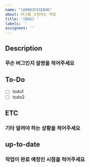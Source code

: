 ```yaml
---
name: "\U0001F41EBUG"
about: 버그를 수정하는 작업
title: '[BUG] '
labels: ''
assignees: ''
---
```


## Description

### 무슨 버그인지 설명을 적어주세요

## To-Do

-   [ ] todo1
-   [ ] todo2

## ETC

### 기타 알려야 하는 상황을 적어주세요

## up-to-date

### 작업이 완료 예정인 시점을 적어주세요
